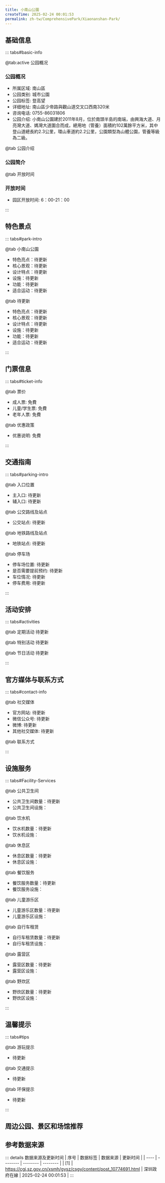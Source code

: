 ```yaml
---
title: 小南山公園
createTime: 2025-02-24 00:01:53
permalink: zh-tw/ComprehensivePark/Xiaonanshan-Park/
---
```



<script setup>
import ImageSwiper from '/.vuepress/theme/components/ImageSwiper.vue'
// 轮播图数据
const swiperItems = [
    {
                link: 'https://cgj.sz.gov.cn/img/4/4005/4005701/10774691.jpg',
                title: '小南山公園',
                description: '',
                author: '深圳政府在線',
                date: '2025/02/25'
                },
  {
                link: 'https://cgj.sz.gov.cn/img/4/4005/4005701/10774691.jpg',
                title: '小南山公園',
                description: '',
                author: '深圳政府在線',
                date: '2025/02/25'
                }
]
// 配置项
const swiperConfig = {
  height: 500,
  showInfo: true
}
</script>
<!-- 轮播图组件 -->
<ImageSwiper :items="swiperItems" :config="swiperConfig" />



## 基础信息

::: tabs#basic-info

@tab:active 公园概况
### 公园概况
- 所属区域: 南山區
- 公园类别: 城市公園
- 公园标签: 登高望
- 详细地址: 南山區少帝路與觀山道交叉口西南320米
- 咨询电话: 0755-86031806
- 公园介绍: 小南山公園建於2011年8月，位於南頭半島的南端，由興海大道、月亮灣大道、媽灣大道圍合而成，總用地（管養）面積約102萬餘平方米，其中登山道總長約2.3公里，環山車道約2.2公里，公園類型為山體公園，管養等級為二級。

@tab 公园介绍
### 公园简介
@tab 开放时间
### 开放时间
- 园区开放时间: 6：00-21：00

:::

## 特色景点

::: tabs#park-intro

@tab 小南山公園
<ImageCard
image="https://cgj.sz.gov.cn/images/index20230710_1.png"
    title="小南山公園"
    description="煙墩、古城牆、萬裡銅像等。"
    date=""
    author="深圳政府在線"
/>


- 特色亮点：待更新
- 核心景观：待更新
- 设计特点：待更新
- 设施：待更新
- 功能：待更新
- 适合运动：待更新

@tab 待更新
<ImageCard
image="https://cgj.sz.gov.cn/images/index20230710_1.png"
    title="小南山公園"
    description="煙墩、古城牆、萬裡銅像等。"
    date=""
    author="深圳政府在線"
/>


- 特色亮点：待更新
- 核心景观：待更新
- 设计特点：待更新
- 设施：待更新
- 功能：待更新
- 适合运动：待更新

:::

## 门票信息

::: tabs#ticket-info

@tab 票价
- 成人票: 免費
- 儿童/学生票: 免費
- 老年人票: 免費

@tab 优惠政策
- 优惠说明: 免費

:::

## 交通指南

::: tabs#parking-intro

@tab 入口位置
- 主入口: 待更新
- 辅入口: 待更新

@tab 公交路线及站点
- 公交站点: 待更新

@tab 地铁路线及站点
- 地铁站点: 待更新

@tab 停车场
- 停车场位置: 待更新
- 是否需要提前预约: 待更新
- 车位情况: 待更新
- 停车费用: 待更新

:::

## 活动安排

::: tabs#activities

@tab 定期活动
待更新

@tab 特别活动
待更新

@tab 节日活动
待更新

:::

## 官方媒体与联系方式

::: tabs#contact-info

@tab 社交媒体
- 官方网站: 待更新
- 微信公众号: 待更新
- 微博: 待更新
- 其他社交媒体: 待更新

@tab 联系方式

:::

## 设施服务

::: tabs#Facility-Services

@tab 公共卫生间
- 公共卫生间数量：待更新
- 公共卫生间设施：

@tab 饮水机
- 饮水机数量：待更新
- 饮水机设施：

@tab 休息区
- 休息区数量：待更新
- 休息区设施：

@tab 餐饮服务
- 餐饮服务数量：待更新
- 餐饮服务设施：

@tab 儿童游乐区
- 儿童游乐区数量：待更新
- 儿童游乐区设施：

@tab 自行车租赁
- 自行车租赁数量：待更新
- 自行车租赁设施：

@tab 露营区
- 露营区数量：待更新
- 露营区设施：

@tab 野炊区
- 野炊区数量：待更新
- 野炊区设施：

:::

## 温馨提示

::: tabs#tips

@tab 游玩提示
- 待更新

@tab 交通提示
- 待更新

@tab 环保提示
- 待更新

:::

## 周边公园、景区和场馆推荐

<CardGrid>
  <ImageCard
        image="https://cgj.sz.gov.cn/img/4/4005/4005708/10774694.jpg"
        title="左砲台公園"
        description="左砲台公園建於2016年2月，位於深圳南山區深口半島深圳鷹嘴山頂端，分東、西側箝制赤灣港，雄視伶仃洋面，總面積近14萬平方米，公園類型為文化主題公園，現為深圳市仄市仃洋面，總面積近14萬平方米，公園類型為文化主題公園，現為深圳市丕保護單位，也是深圳市愛國主義教育基地之一，養國等級為二等。"
        href="zh-tw/ComprehensivePark/Zuo Paotai Park"
        author="深圳政府在線"
        date="2025/01/02"
      />
      <ImageCard
        image="https://cgj.sz.gov.cn/img/4/4005/4005708/10774694.jpg"
        title="左砲台公園"
        description="左砲台公園建於2016年2月，位於深圳南山區深口半島深圳鷹嘴山頂端，分東、西側箝制赤灣港，雄視伶仃洋面，總面積近14萬平方米，公園類型為文化主題公園，現為深圳市仄市仃洋面，總面積近14萬平方米，公園類型為文化主題公園，現為深圳市丕保護單位，也是深圳市愛國主義教育基地之一，養國等級為二等。"
        href="zh-tw/ComprehensivePark/Zuo Paotai Park"
        author="深圳政府在線"
        date="2025/01/02"
      />
    </CardGrid>


## 参考数据来源

::: details 数据来源及更新时间
| 序号 | 数据标签 | 数据来源 | 更新时间 |
| ---- | -------- | -------- | -------- |
| [1] | https://cgj.sz.gov.cn/xsmh/gysz/csgy/content/post_10774691.html | 深圳政府在線 | 2025-02-24 00:01:53 |
:::

